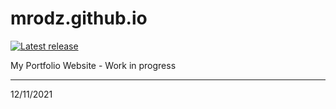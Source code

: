 # mrodz.github.io
[![Latest release](https://img.shields.io/badge/Release-1.0.0-blue)](https://mrodz.github.io)

My Portfolio Website - Work in progress
***
12/11/2021
